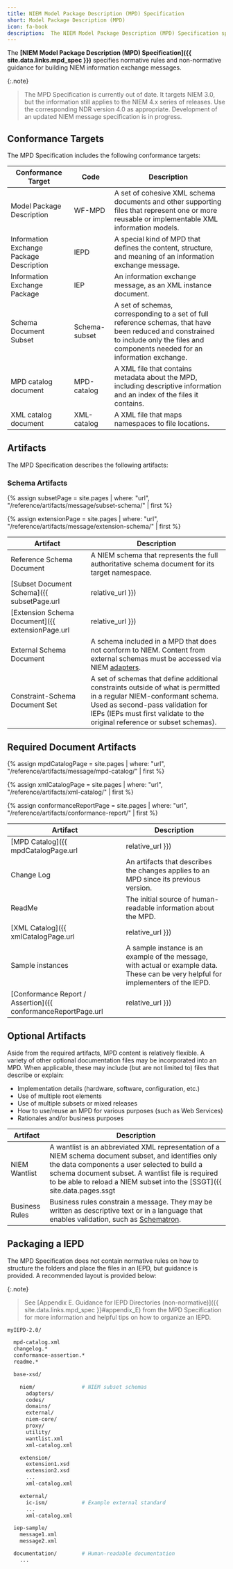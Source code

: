 ```yaml
---
title: NIEM Model Package Description (MPD) Specification
short: Model Package Description (MPD)
icon: fa-book
description:  The NIEM Model Package Description (MPD) Specification specifies normative rules and non-normative guidance for building NIEM information exchange messages.  It defines IEPD artifacts like subset schemas, extension schemas, and MPD catalogs; and recommends how the package should be structured.
---
```


The **[NIEM Model Package Description (MPD) Specification]({{ site.data.links.mpd_spec }})** specifies normative rules and non-normative guidance for building NIEM information exchange messages.

{:.note}
> The MPD Specification is currently out of date.  It targets NIEM 3.0, but the information still applies to the NIEM 4.x series of releases.  Use the corresponding NDR version 4.0 as appropriate.  Development of an updated NIEM message specification is in progress.

## Conformance Targets

The MPD Specification includes the following conformance targets:

| Conformance Target | Code | Description |
| ------------------ | ---- | ----------- |
| Model Package Description | WF-MPD | A set of cohesive XML schema documents and other supporting files that represent one or more reusable or implementable XML information models. |
| Information Exchange Package Description | IEPD | A special kind of MPD that defines the content, structure, and meaning of an information exchange message. |
| Information Exchange Package | IEP | An information exchange message, as an XML instance document. |
| Schema Document Subset | Schema-subset | A set of schemas, corresponding to a set of full reference schemas, that have been reduced and constrained to include only the files and components needed for an information exchange. |
| MPD catalog document | MPD-catalog | A XML file that contains metadata about the MPD, including descriptive information and an index of the files it contains. |
| XML catalog document | XML-catalog | A XML file that maps namespaces to file locations. |

## Artifacts

The MPD Specification describes the following artifacts:

### Schema Artifacts

{% assign subsetPage = site.pages
    | where: "url", "/reference/artifacts/message/subset-schema/" | first %}

{% assign extensionPage = site.pages
    | where: "url", "/reference/artifacts/message/extension-schema/" | first %}

| Artifact | Description |
| -------- | ----------- |
| Reference Schema Document | A NIEM schema that represents the full authoritative schema document for its target namespace. |
| [Subset Document Schema]({{ subsetPage.url | relative_url }}) | {{ subsetPage.description }} |
| [Extension Schema Document]({{ extensionPage.url | relative_url }}) | {{ extensionPage.description }} |
| External Schema Document | A schema included in a MPD that does not conform to NIEM.  Content from external schemas must be accessed via NIEM [adapters](../../concepts/adapter). |
| Constraint-Schema Document Set | A set of schemas that define additional constraints outside of what is permitted in a regular NIEM-conformant schema. Used as second-pass validation for IEPs (IEPs must first validate to the original reference or subset schemas). |

## Required Document Artifacts

{% assign mpdCatalogPage = site.pages
    | where: "url", "/reference/artifacts/message/mpd-catalog/" | first %}

{% assign xmlCatalogPage = site.pages
    | where: "url", "/reference/artifacts/xml-catalog/" | first %}

{% assign conformanceReportPage = site.pages
    | where: "url", "/reference/artifacts/conformance-report/" | first %}

| Artifact | Description |
| -------- | ----------- |
| [MPD Catalog]({{ mpdCatalogPage.url | relative_url }}) | {{ mpdCatalogPage.description }} |
| Change Log | An artifacts that describes the changes applies to an MPD since its previous version. |
| ReadMe | The initial source of human-readable information about the MPD. |
| [XML Catalog]({{ xmlCatalogPage.url | relative_url }}) | {{ xmlCatalogPage.description }} |
| Sample instances | A sample instance is an example of the message, with actual or example data.  These can be very helpful for implementers of the IEPD. |
| [Conformance Report / Assertion]({{ conformanceReportPage.url | relative_url }}) | {{ conformanceReportPage.description }} |

## Optional Artifacts

Aside from the required artifacts, MPD content is relatively flexible. A variety of other optional documentation files may be incorporated into an MPD. When applicable, these may include (but are not limited to) files that describe or explain:

- Implementation details (hardware, software, configuration, etc.)
- Use of multiple root elements
- Use of multiple subsets or mixed releases
- How to use/reuse an MPD for various purposes (such as Web Services)
- Rationales and/or business purposes

| Artifact | Description |
| -------- | ----------- |
| NIEM Wantlist | A wantlist is an abbreviated XML representation of a NIEM schema document subset, and identifies only the data components a user selected to build a schema document subset. A wantlist file is required to be able to reload a NIEM subset into the [SSGT]({{ site.data.pages.ssgt | relative_url }}) for future editing. |
| Business Rules | Business rules constrain a message. They may be written as descriptive text or in a language that enables validation, such as [Schematron](http://schematron.com/). |

## Packaging a IEPD

The MPD Specification does not contain normative rules on how to structure the folders and place the files in an IEPD, but guidance is provided. A recommended layout is provided below:

{:.note}
> See [Appendix E. Guidance for IEPD Directories (non-normative)]({{ site.data.links.mpd_spec }}#appendix_E) from the MPD Specification for more information and helpful tips on how to organize an IEPD.

```bash
myIEPD-2.0/

  mpd-catalog.xml
  changelog.*
  conformance-assertion.*
  readme.*

  base-xsd/

    niem/               # NIEM subset schemas
      adapters/
      codes/
      domains/
      external/
      niem-core/
      proxy/
      utility/
      wantlist.xml
      xml-catalog.xml

    extension/
      extension1.xsd
      extension2.xsd
      ...
      xml-catalog.xml

    external/
      ic-ism/           # Example external standard
      ...
      xml-catalog.xml

  iep-sample/
    message1.xml
    message2.xml

  documentation/        # Human-readable documentation
    ...

```
